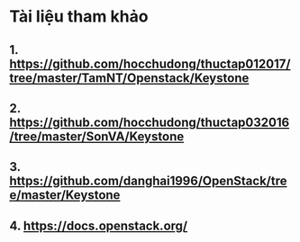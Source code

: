 # Tài liệu tham khảo


## 1. https://github.com/hocchudong/thuctap012017/tree/master/TamNT/Openstack/Keystone 
## 2. https://github.com/hocchudong/thuctap032016/tree/master/SonVA/Keystone
## 3. https://github.com/danghai1996/OpenStack/tree/master/Keystone
## 4. https://docs.openstack.org/
